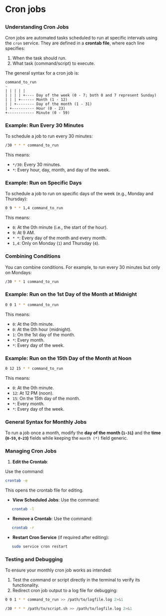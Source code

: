 # Cron jobs

##

### Understanding Cron Jobs

Cron jobs are automated tasks scheduled to run at specific intervals using the `cron` service. They are defined in a **crontab file**, where each line specifies:

1. When the task should run.
2. What task (command/script) to execute.

The general syntax for a cron job is:

```none
command_to_run
-
| | | | |
| | | | +---- Day of the week (0 - 7; both 0 and 7 represent Sunday)
| | | +------ Month (1 - 12)
| | +-------- Day of the month (1 - 31)
| +---------- Hour (0 - 23)
+------------ Minute (0 - 59)
```

### Example: Run Every 30 Minutes

To schedule a job to run every 30 minutes:

```bash
/30 * * * command_to_run
```

This means:

- `*/30`: Every 30 minutes.
- `*`: Every hour, day, month, and day of the week.

### Example: Run on Specific Days

To schedule a job to run on specific days of the week (e.g., Monday and Thursday):

```bash
0 9 * * 1,4 command_to_run
```

This means:

- `0`: At the 0th minute (i.e., the start of the hour).
- `9`: At 9 AM.
- `* *`: Every day of the month and every month.
- `1,4`: Only on Monday (`1`) and Thursday (`4`).

### Combining Conditions

You can combine conditions. For example, to run every 30 minutes but only on Mondays:

```bash
/30 * * 1 command_to_run
```

### Example: Run on the 1st Day of the Month at Midnight

```bash
0 0 1 * * command_to_run
```

This means:

- `0`: At the 0th minute.
- `0`: At the 0th hour (midnight).
- `1`: On the 1st day of the month.
- `*`: Every month.
- `*`: Every day of the week.

### Example: Run on the 15th Day of the Month at Noon

```bash
0 12 15 * * command_to_run
```

This means:

- `0`: At the 0th minute.
- `12`: At 12 PM (noon).
- `15`: On the 15th day of the month.
- `*`: Every month.
- `*`: Every day of the week.

### General Syntax for Monthly Jobs

To run a job once a month, modify the **day of the month (`1-31`)** and the **time (`0-59`, `0-23`)** fields while keeping the `month (*)` field generic.

### Managing Cron Jobs

1. **Edit the Crontab**:

  Use the command:
  
  ```bash
  crontab -e
  ```

  This opens the crontab file for editing.

- **View Scheduled Jobs**:
   Use the command:

```bash
   crontab -l
```

- **Remove a Crontab**:
   Use the command:

```bash
   crontab -r
```

- **Restart Cron Service** (if required after editing):

```bash
   sudo service cron restart
```

### Testing and Debugging

To ensure your monthly cron job works as intended:

1. Test the command or script directly in the terminal to verify its functionality.
2. Redirect cron job output to a log file for debugging:

```bash
0 0 1 * * command_to_run >> /path/to/logfile.log 2>&1

/30 * * * /path/to/script.sh >> /path/to/logfile.log 2>&1
```
